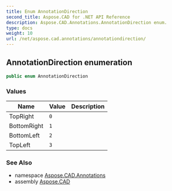 ```yaml
---
title: Enum AnnotationDirection
second_title: Aspose.CAD for .NET API Reference
description: Aspose.CAD.Annotations.AnnotationDirection enum. 
type: docs
weight: 10
url: /net/aspose.cad.annotations/annotationdirection/
---
```

## AnnotationDirection enumeration

```csharp
public enum AnnotationDirection
```

### Values

| Name | Value | Description |
| --- | --- | --- |
| TopRight | `0` |  |
| BottomRight | `1` |  |
| BottomLeft | `2` |  |
| TopLeft | `3` |  |

### See Also

* namespace [Aspose.CAD.Annotations](../../aspose.cad.annotations/)
* assembly [Aspose.CAD](../../)


